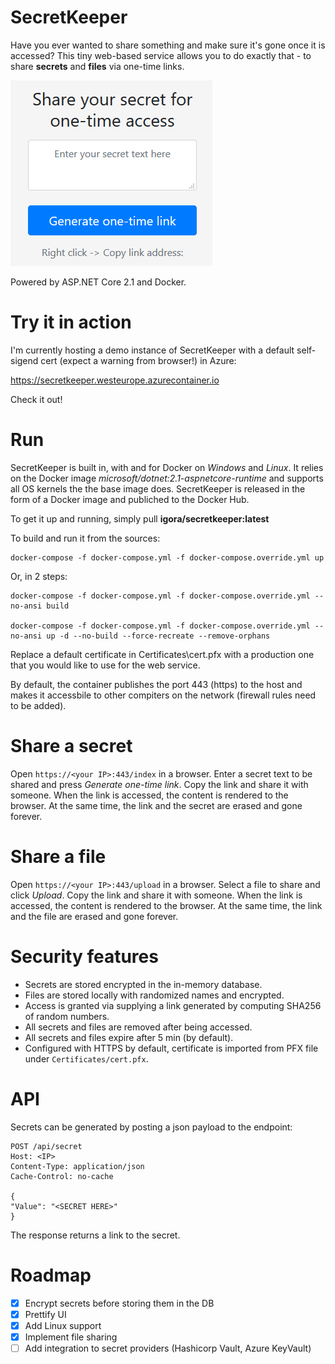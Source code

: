 # SecretKeeper
Have you ever wanted to share something and make sure it's gone once it is accessed? This tiny web-based service allows you to do exactly that - to share **secrets** and **files** via one-time links.

![Example of UI](docs/UI_example.PNG "Example of UI")

Powered by ASP.NET Core 2.1 and Docker.

# Try it in action
I'm currently hosting a demo instance of SecretKeeper with a default self-sigend cert (expect a warning from browser!) in Azure:

https://secretkeeper.westeurope.azurecontainer.io

Check it out!

# Run
SecretKeeper is built in, with and for Docker on *Windows* and *Linux*. It relies on the Docker image *microsoft/dotnet:2.1-aspnetcore-runtime* and supports all OS kernels the the base image does. 
SecretKeeper is released in the form of a Docker image and publiched to the Docker Hub. 

To get it up and running, simply pull **igora/secretkeeper:latest**

To build and run it from the sources:

```
docker-compose -f docker-compose.yml -f docker-compose.override.yml up
```

Or, in 2 steps:

```
docker-compose -f docker-compose.yml -f docker-compose.override.yml --no-ansi build

docker-compose -f docker-compose.yml -f docker-compose.override.yml --no-ansi up -d --no-build --force-recreate --remove-orphans
```

Replace a default certificate in Certificates\cert.pfx with a production one that you would like to use for the web service.

By default, the container publishes the port 443 (https) to the host and makes it accessbile to other compiters on the network (firewall rules need to be added).

# Share a secret
Open `https://<your IP>:443/index` in a browser. Enter a secret text to be shared and press *Generate one-time link*. Copy the link and share it with someone. When the link is accessed, the content is rendered to the browser. At the same time, the link and the secret are erased and gone forever.

# Share a file
Open `https://<your IP>:443/upload` in a browser. Select a file to share and click *Upload*. Copy the link and share it with someone. When the link is accessed, the content is rendered to the browser. At the same time, the link and the file are erased and gone forever.

# Security features
- Secrets are stored encrypted in the in-memory database.
- Files are stored locally with randomized names and encrypted.
- Access is granted via supplying a link generated by computing SHA256 of random numbers.
- All secrets and files are removed after being accessed.
- All secrets and files expire after 5 min (by default).
- Configured with HTTPS by default, certificate is imported from PFX file under `Certificates/cert.pfx`.

# API
Secrets can be generated by posting a json payload to the endpoint: 
```
POST /api/secret 
Host: <IP>
Content-Type: application/json
Cache-Control: no-cache

{
"Value": "<SECRET HERE>"
}
```

The response returns a link to the secret.

# Roadmap
- [x] Encrypt secrets before storing them in the DB
- [x] Prettify UI
- [x] Add Linux support
- [x] Implement file sharing
- [ ] Add integration to secret providers (Hashicorp Vault, Azure KeyVault)
